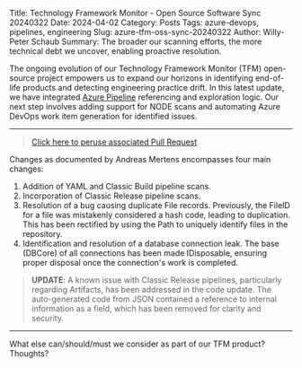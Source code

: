 Title: Technology Framework Monitor - Open Source Software Sync 20240322
Date: 2024-04-02
Category: Posts
Tags: azure-devops, pipelines, engineering
Slug: azure-tfm-oss-sync-20240322
Author: Willy-Peter Schaub
Summary: The broader our scanning efforts, the more technical debt we uncover, enabling proactive resolution.

The ongoing evolution of our Technology Framework Monitor (TFM) open-source project empowers us to expand our horizons in identifying end-of-life products and detecting engineering practice drift. In this latest update, we have integrated [Azure Pipeline](https://learn.microsoft.com/en-us/azure/devops/pipelines/get-started/what-is-azure-pipelines?view=azure-devops) referencing and exploration logic. Our next step involves adding support for NODE scans and automating Azure DevOps work item generation for identified issues.

---

>
> [Click here to peruse associated Pull Request](https://github.com/WorkSafeBC-Common-Engineering/AzureDevOps.Technology-Framework-Monitor/pull/27)
>

Changes as documented by Andreas Mertens encompasses four main changes:

1. Addition of YAML and Classic Build pipeline scans.
2. Incorporation of Classic Release pipeline scans.
3. Resolution of a bug causing duplicate File records. Previously, the FileID for a file was mistakenly considered a hash code, leading to duplication. This has been rectified by using the Path to uniquely identify files in the repository.
4. Identification and resolution of a database connection leak. The base (DBCore) of all connections has been made IDisposable, ensuring proper disposal once the connection's work is completed.

>
> **UPDATE**: A known issue with Classic Release pipelines, particularly regarding Artifacts, has been addressed in the code update. The auto-generated code from JSON contained a reference to internal information as a field, which has been removed for clarity and security.
>

---

What else can/should/must we consider as part of our TFM product? Thoughts?
